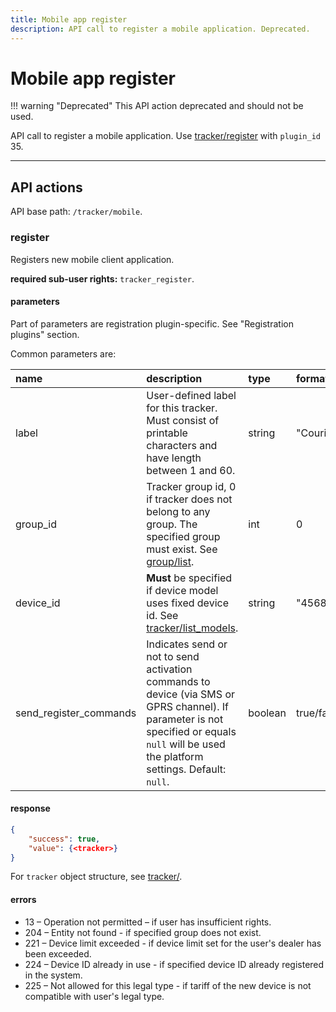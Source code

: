 ```yaml
---
title: Mobile app register
description: API call to register a mobile application. Deprecated.
---
```

# Mobile app register

!!! warning "Deprecated"
    This API action deprecated and should not be used.

API call to register a mobile application. Use [tracker/register](./index.md#register) with `plugin_id` 35.

<hr>

## API actions

API base path: `/tracker/mobile`.

### register

Registers new mobile client application.

**required sub-user rights:** `tracker_register`.

#### parameters

Part of parameters are registration plugin-specific. See "Registration plugins" section.

Common parameters are:

| name | description | type | format |
| :------ | :------ | :----- | :----- |
| label | User-defined label for this tracker. Must consist of printable characters and have length between 1 and 60. | string | "Courier" |
| group_id | Tracker group id, 0 if tracker does not belong to any group. The specified group must exist. See [group/list](./group.md#list). | int | 0 |
| device_id | **Must** be specified if device model uses fixed device id. See [tracker/list_models](./index.md#list_models). | string | "4568005588562" |
| send_register_commands | Indicates send or not to send activation commands to device (via SMS or GPRS channel). If parameter is not specified or equals  `null` will be used the platform settings. Default: `null`. | boolean | true/false |

#### response

```json
{
    "success": true,
    "value": {<tracker>}
}
```

For `tracker` object structure, see [tracker/](./index.md#tracker-object-structure).

#### errors

* 13 – Operation not permitted – if user has insufficient rights.
* 204 – Entity not found - if specified group does not exist.
* 221 – Device limit exceeded - if device limit set for the user's dealer has been exceeded.
* 224 – Device ID already in use - if specified device ID already registered in the system.
* 225 – Not allowed for this legal type - if tariff of the new device is not compatible with user's legal type.
